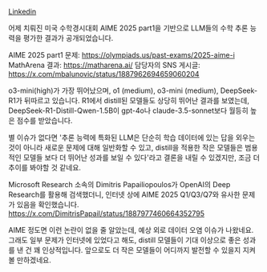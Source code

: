 [Linkedin](https://www.linkedin.com/posts/byeongheon-lee-2b83aa222_%EC%96%B4%EC%A0%9C-%EC%B9%98%EB%A4%84%EC%A7%84-%EB%AF%B8%EA%B5%AD-%EC%88%98%ED%95%99%EA%B2%BD%EC%8B%9C%EB%8C%80%ED%9A%8C-aime-2025-part1%EC%9D%84-%EA%B8%B0%EB%B0%98%EC%9C%BC%EB%A1%9C-llm%EB%93%A4%EC%9D%98-activity-7293903404089675776-b--k?utm_source=share&utm_medium=member_desktop)

어제 치뤄진 미국 수학경시대회 AIME 2025 part1을 기반으로 LLM들의 수학 추론 능력을 평가한 결과가 공개되었습니다. 

AIME 2025 part1 문제: https://olympiads.us/past-exams/2025-aime-i
MathArena 결과: https://matharena.ai/
담당자의 SNS 게시글: https://x.com/mbalunovic/status/1887962694659060204

o3-mini(high)가 가장 뛰어났으며, o1 (medium), o3-mini (medium), DeepSeek-R1가 뒤따르고 있습니다.
R1에서 distill된 모델들도 상당히 뛰어난 결과를 보였는데, DeepSeek-R1-Distill-Qwen-1.5B이 gpt-4o나 claude-3.5-sonnet보다 월등히 높은 점수를 받았습니다.

별 이슈가 없다면 '추론 능력에 특화된 LLM은 단순히 학습 데이터에 있는 답을 외우는 것이 아니라 새로운 문제에 대해 일반화할 수 있고, distill을 적용한 작은 모델들은 범용적인 모델들 보다 더 뛰어난 성과를 보일 수 있다'라고 결론을 내릴 수 있겠지만, 조금 더 추이를 봐야할 것 같네요.

Microsoft Research 소속의 Dimitris Papailiopoulos가 OpenAI의 Deep Research를 활용해 검색했더니, 인터넷 상에 AIME 2025 Q1/Q3/Q7와 유사한 문제가 있음을 확인했습니다. 
https://x.com/DimitrisPapail/status/1887977460664352795

AIME 정도면 이런 논란이 없을 줄 알았는데, 예상 외로 데이터 오염 이슈가 나왔네요. 그래도 일부 문제가 인터넷에 있었다고 해도, distill 모델들이 기대 이상으로 좋은 성과를 낸 건 꽤 인상적입니다. 앞으로도 더 작은 모델들이 어디까지 발전할 수 있을지 지켜볼 만하겠네요.





